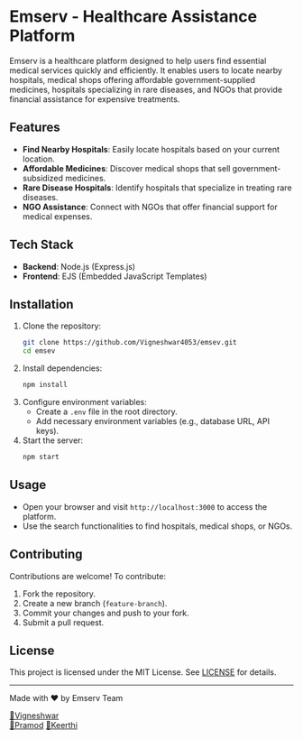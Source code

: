 # Emserv  - Healthcare Assistance Platform

Emserv  is a healthcare platform designed to help users find essential medical services quickly and efficiently. It enables users to locate nearby hospitals, medical shops offering affordable government-supplied medicines, hospitals specializing in rare diseases, and NGOs that provide financial assistance for expensive treatments.

## Features
- **Find Nearby Hospitals**: Easily locate hospitals based on your current location.
- **Affordable Medicines**: Discover medical shops that sell government-subsidized medicines.
- **Rare Disease Hospitals**: Identify hospitals that specialize in treating rare diseases.
- **NGO Assistance**: Connect with NGOs that offer financial support for medical expenses.

## Tech Stack
- **Backend**: Node.js (Express.js)
- **Frontend**: EJS (Embedded JavaScript Templates)


## Installation
1. Clone the repository:
   ```bash
   git clone https://github.com/Vigneshwar4053/emsev.git
   cd emsev
   ```
2. Install dependencies:
   ```bash
   npm install
   ```
3. Configure environment variables:
   - Create a `.env` file in the root directory.
   - Add necessary environment variables (e.g., database URL, API keys).
4. Start the server:
   ```bash
   npm start
   ```

## Usage
- Open your browser and visit `http://localhost:3000` to access the platform.
- Use the search functionalities to find hospitals, medical shops, or NGOs.

## Contributing
Contributions are welcome! To contribute:
1. Fork the repository.
2. Create a new branch (`feature-branch`).
3. Commit your changes and push to your fork.
4. Submit a pull request.

## License
This project is licensed under the MIT License. See [LICENSE](LICENSE) for details.


---
Made with ❤️ by Emserv  Team

[🌟Vigneshwar](https://github.com/Vigneshwar4053)  
[🌟Pramod](https://github.com/Pramod-325) 
[🌟Keerthi](https://github.com/keerthiboga)


